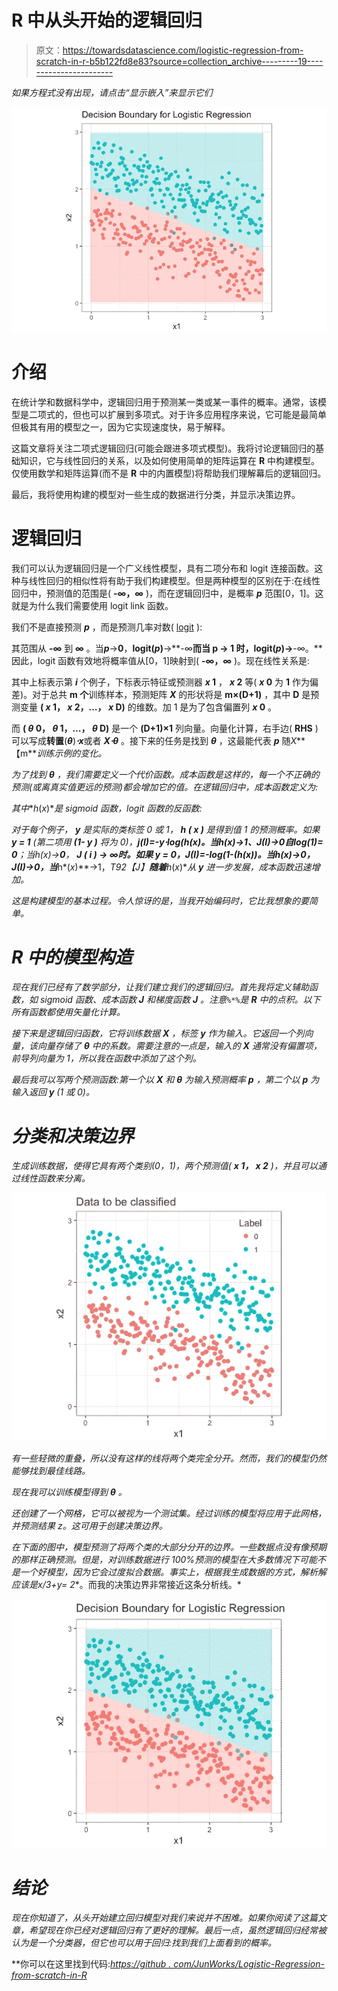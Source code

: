 # R 中从头开始的逻辑回归

> 原文：<https://towardsdatascience.com/logistic-regression-from-scratch-in-r-b5b122fd8e83?source=collection_archive---------19----------------------->

*如果方程式没有出现，请点击“显示嵌入”来显示它们*

![](img/329b22fe4976ee7f0fad2d27e671fe52.png)

# 介绍

在统计学和数据科学中，逻辑回归用于预测某一类或某一事件的概率。通常，该模型是二项式的，但也可以扩展到多项式。对于许多应用程序来说，它可能是最简单但极其有用的模型之一，因为它实现速度快，易于解释。

这篇文章将关注二项式逻辑回归(可能会跟进多项式模型)。我将讨论逻辑回归的基础知识，它与线性回归的关系，以及如何使用简单的矩阵运算在 **R** 中构建模型。仅使用数学和矩阵运算(而不是 **R** 中的内置模型)将帮助我们理解幕后的逻辑回归。

最后，我将使用构建的模型对一些生成的数据进行分类，并显示决策边界。

# 逻辑回归

我们可以认为逻辑回归是一个广义线性模型，具有二项分布和 logit 连接函数。这种与线性回归的相似性将有助于我们构建模型。但是两种模型的区别在于:在线性回归中，预测值的范围是( **-∞，∞** )，而在逻辑回归中，是概率 ***p*** 范围[0，1]。这就是为什么我们需要使用 logit link 函数。

我们不是直接预测 ***p*** ，而是预测几率对数( [logit](https://en.wikipedia.org/wiki/Logit) ):

其范围从 **-∞** 到 **∞** 。当***p***→**0**，**logit(*p*)**→**-∞**而当 **p → 1 时，logit(*p*)**→**-∞。**因此，logit 函数有效地将概率值从[0，1]映射到( **-∞，∞** )。现在线性关系是:

其中上标表示第 ***i*** 个例子，下标表示特征或预测器 ***x* 1** ， ***x* 2** 等( ***x* 0** 为 **1** 作为偏差)。对于总共 **m 个**训练样本，预测矩阵 ***X*** 的形状将是 **m×(D+1)** ，其中 **D** 是预测变量 **( *x* 1， *x* 2，…， *x* D)** 的维数。加 1 是为了包含偏置列 ***x* 0** 。

而 **( *θ* 0， *θ* 1，…， *θ* D)** 是一个 **(D+1)×1** 列向量。向量化计算，右手边( **RHS** )可以写成**转置**(***θ***)***⋅x***或者 ***X⋅θ*** 。接下来的任务是找到 ***θ*** ，这最能代表 ***p*** 随*X***【m***训练示例的变化。*

*为了找到 ***θ*** ，我们需要定义一个代价函数。成本函数是这样的，每一个不正确的预测(或离真实值更远的预测)都会增加它的值。在逻辑回归中，成本函数定义为:*

*其中***h*(*x*)**是 sigmoid 函数，logit 函数的反函数:*

*对于每个例子， ***y*** 是实际的类标签 0 或 1， ***h* ( *x* )** 是得到值 1 的预测概率。如果 ***y* = 1** (第二项用 **(1- *y* )** 将为 0)，***j*(*I*)=-*y⋅*log(*h*(*x*)。**当***h*(*x*)→**1、**J(*I*)→0**自**log(1)= 0**；当***h*(*x*)**→**0**， ***J* ( *i* ) → ∞时。**如果 ***y* = 0，*J*(*I*)=-log(1-(*h*(*x*))。**当***h*(*x*)**→**0**，***J*(*I*)→0**，当***h*(*x*)**→1，**T92【J】**随着***h*(*x*)**从 ***y*** 进一步发展，成本函数迅速增加。*

*这是构建模型的基本过程。令人惊讶的是，当我开始编码时，它比我想象的要简单。*

# *R 中的模型构造*

*现在我们已经有了数学部分，让我们建立我们的逻辑回归。首先我将定义辅助函数，如 sigmoid 函数、成本函数 ***J*** 和梯度函数 ***J*** 。注意`%*%`是 **R** 中的点积。以下所有函数都使用矢量化计算。*

*接下来是逻辑回归函数，它将训练数据 ***X*** ，标签 ***y*** 作为输入。它返回一个列向量，该向量存储了 ***θ*** 中的系数。需要注意的一点是，输入的 ***X*** 通常没有偏置项，前导列向量为 1，所以我在函数中添加了这个列。*

*最后我可以写两个预测函数:第一个以 ***X*** 和 ***θ*** 为输入预测概率 ***p*** ，第二个以 ***p*** 为输入返回 ***y*** (1 或 0)。*

# *分类和决策边界*

*生成训练数据，使得它具有两个类别(0，1)，两个预测值( ***x* 1， *x* 2** )，并且可以通过线性函数来分离。*

*![](img/aa54f8b26eb919cbb5db78d2933d10ab.png)*

*有一些轻微的重叠，所以没有这样的线将两个类完全分开。然而，我们的模型仍然能够找到最佳线路。*

*现在我可以训练模型得到 ***θ*** 。*

*还创建了一个网格，它可以被视为一个测试集。经过训练的模型将应用于此网格，并预测结果 z。这可用于创建决策边界。*

*在下面的图中，模型预测了将两个类的大部分分开的边界。一些数据点没有像预期的那样正确预测。但是，对训练数据进行 100%预测的模型在大多数情况下可能不是一个好模型，因为它会过度拟合数据。事实上，根据我生成数据的方式，解析解应该是***x*/3+*y*= 2**。而我的决策边界非常接近这条分析线。*

*![](img/35170ebd1122c499694ea36110fcd7b2.png)*

# *结论*

*现在你知道了，从头开始建立回归模型对我们来说并不困难。如果你阅读了这篇文章，希望现在你已经对逻辑回归有了更好的理解。最后一点，虽然逻辑回归经常被认为是一个分类器，但它也可以用于回归:找到我们上面看到的概率。*

**你可以在这里找到代码:*[https://github . com/JunWorks/Logistic-Regression-from-scratch-in-R](https://github.com/JunWorks/Logistic-Regression-from-scratch-in-R)*